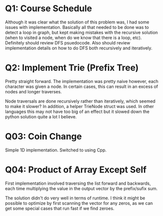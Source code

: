 
# Q1: Course Schedule

Although it was clear what the solution of this problem was, I had some issues
with implementation. Basically all that needed to be done was to detect a loop
in graph, but kept making mistakes with the recursive solution (when to visited
a node, when do we know that there is a loop, etc). Definitely should review
DFS psuedocode. Also should review implementation details on how to do DFS both
recursively and iteratively.

# Q2: Implement Trie (Prefix Tree)

Pretty straight forward. The implementation was pretty naive however, each
character was given a node. In certain cases, this can result in an excess of
nodes and longer traverses.

Node traversals are done recursively rather than iteratively, which seemed to
make it slower? In addition, a helper TrieNode struct was used. In other
languages this may not have too big of an effect but it slowed down the python
solution quite a lot I believe.

# Q03: Coin Change

Simple 1D implementation. Switched to using Cpp.

# Q04: Product of Array Except Self

First implementation involved traversing the list forward and backwards, each
time multiplying the value in the output vector by the prefix/sufix sum.

The solution didn't do very well in terms of runtime. I think it might be
possible to optimize by first scanning the vector for any zeros, as we can get
some special cases that run fast if we find zeroes.
